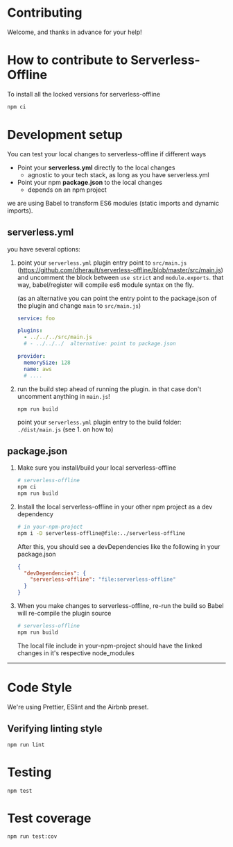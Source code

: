 # Contributing

Welcome, and thanks in advance for your help!

# How to contribute to Serverless-Offline

To install all the locked versions for serverless-offline
```bash
npm ci
```

# Development setup

You can test your local changes to serverless-offline if different ways
- Point your **serverless.yml** directly to the local changes
  - agnostic to your tech stack, as long as you have serverless.yml
- Point your npm **package.json** to the local changes
  - depends on an npm project

we are using Babel to transform ES6 modules (static imports and dynamic imports).

## serverless.yml

you have several options:

1. point your `serverless.yml` plugin entry point to `src/main.js`
    (https://github.com/dherault/serverless-offline/blob/master/src/main.js) and
    uncomment the block between `use strict` and `module.exports`. that way,
    babel/register will compile es6 module syntax on the fly.

    (as an alternative you can point the entry point to the package.json of the
    plugin and change `main` to `src/main.js`)

    ```yaml
    service: foo

    plugins:
      - ../../../src/main.js
      # - ../../../  alternative: point to package.json

    provider:
      memorySize: 128
      name: aws
      # ....
    ```

2. run the build step ahead of running the plugin. in that case don't uncomment
    anything in `main.js`!
    ```
    npm run build
    ```
    point your `serverless.yml` plugin entry to the build folder: `./dist/main.js`
    (see 1. on how to)

## package.json

1. Make sure you install/build your local serverless-offline
    ```bash
    # serverless-offline
    npm ci
    npm run build
    ```
2. Install the local serverless-offline in your other npm project as a dev dependency
    ```bash
    # in your-npm-project
    npm i -D serverless-offline@file:../serverless-offline
    ```
    After this, you should see a devDependencies like the following in your package.json
    ```JSON
    {
      "devDependencies": {
        "serverless-offline": "file:serverless-offline"
      }
    }
    ```
3. When you make changes to serverless-offline, re-run the build so Babel will
    re-compile the plugin source
    ```bash
    # serverless-offline
    npm run build
    ```
    The local file include in your-npm-project should have the linked changes in
    it's respective node_modules

---

# Code Style

We're using Prettier, ESlint and the Airbnb preset.

## Verifying linting style

```
npm run lint
```

# Testing

```
npm test
```

# Test coverage

```
npm run test:cov
```
